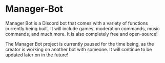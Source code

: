 # Manager-Bot
Manager Bot is a Discord bot that comes with a variety of functions currently being built. It will include games, moderation commands, music commands, and much more. It is also completely free and open-source!

The Manager Bot project is currently paused for the time being, as the creator is working on another bot with someone. It will continue to be updated later on in the future!


